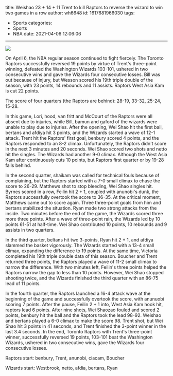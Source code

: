 title: Weishao 23 + 14 + 11 Trent to kill Raptors to reverse the wizard to win two games in a row
author: wh6648
id: 1617681966030
tags: 
- Sports
categories: 
- Sports
- NBA
date: 2021-04-06 12:06:06
---
![](https://p9.itc.cn/images01/20210406/cb9208516976421e8f6080a76a299995.jpeg)


On April 6, the NBA regular season continued to fight fiercely. The Toronto Raptors successfully reversed 19 points by virtue of Trent's three-point winning, defeated the Washington Wizards 103-101, ushered in two consecutive wins and gave the Wizards four consecutive losses. Bill was out because of injury, but Wesson scored his 19th triple double of the season, with 23 points, 14 rebounds and 11 assists. Raptors West Asia Kam is cut 22 points.

The score of four quarters (the Raptors are behind): 28-19, 33-32, 25-24, 15-28.

In this game, Lori, hood, van fritt and McCourt of the Raptors were all absent due to injuries, while Bill, bamun and gaford of the wizards were unable to play due to injuries. After the opening, Wei Shao hit the first ball, bertans and afdiya hit 3 points, and the Wizards started a wave of 12-1 attack. Trent hit the Raptors' first goal, benbury scored 4 points, and the Raptors responded to an 8-2 climax. Unfortunately, the Raptors didn't score in the next 3 minutes and 20 seconds. Wei Shao scored two shots and netto hit the singles. The Wizards had another 9-0 climax. Although the West Asia Kam after continuously cuts 10 points, but Raptors first quarter or by 19-28 falls behind.

In the second quarter, shaikam was called for technical fouls because of complaining, but the Raptors started with a 7-0 small climax to chase the score to 26-29. Matthews shot to stop bleeding, Wei Shao singles hit. Byrnes scored in a row, Feilin hit 2 + 1, coupled with anunobi's dunk, the Raptors successfully overtook the score to 36-35. At the critical moment, Matthews came out to score again. Three three-point goals from him and bertans stabilized the situation. Ryan made two strong attacks from the inside. Two minutes before the end of the game, the Wizards scored three more three points. After a wave of three-point rain, the Wizards led by 10 points 61-51 at half-time. Wei Shao contributed 10 points, 10 rebounds and 9 assists in two quarters.

In the third quarter, beltans hit two 3-points, Ryan hit 2 + 1, and afdiya slammed the basket vigorously. The Wizards started with a 13-4 small climax, expanding the difference to 19 points. At the same time, Victoria completed his 19th triple double data of this season. Boucher and Trent returned three points, the Raptors played a wave of 11-2 small climax to narrow the difference. With two minutes left, Feilin's three points helped the Raptors narrow the gap to less than 10 points. However, Wei Shao stopped shooting twice, and the Wizards finished the third quarter with an 86-75 lead of 11 points.

In the fourth quarter, the Raptors launched a 16-4 attack wave at the beginning of the game and successfully overtook the score, with anunuobi scoring 7 points. After the pause, Feilin 2 + 1 into, West Asia Kam hook hit, raptors lead 6 points. After nine shots, Wei Shaozao fouled and scored 2 points, benbury hit the ball and the Raptors took the lead 98-92. Weishao and bertans played a 6-0 climax to make the score 98. Trent shot, but Wei Shao hit 3 points in 41 seconds, and Trent finished the 3-point winner in the last 3.4 seconds. In the end, Toronto Raptors with Trent's three-point winner, successfully reversed 19 points, 103-101 beat the Washington Wizards, ushered in two consecutive wins, gave the Wizards four consecutive losses.

Raptors start: benbury, Trent, anunobi, ciacam, Boucher

Wizards start: Westbrook, netto, afdia, bertans, Ryan

